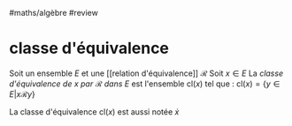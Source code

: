 #maths/algèbre #review 
# classe d'équivalence
Soit un ensemble $E$ et une [[relation d'équivalence]] $\mathscr R$
Soit $x\in E$
La _classe d'équivalence de $x$ par $\mathscr R$ dans $E$_ est l'ensemble $\text{cl}(x)$ tel que :
$\text{cl}(x) = \{y\in E | x\mathscr Ry\}$

La classe d'équivalence $\text{cl}(x)$ est aussi notée $\dot{x}$

